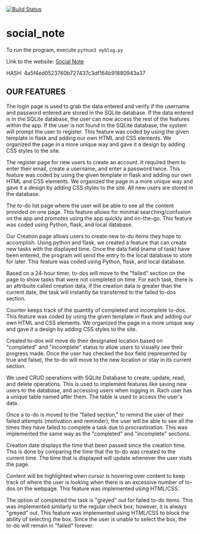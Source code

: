 [![Build Status](https://travis-ci.com/Livinglist/social_note.svg?branch=master)](https://travis-ci.com/Livinglist/social_note)

# social_note

To run the program, execute ```python3 myblog.py```

Link to the website: [Social Note](https://team7-social-note.herokuapp.com/login?next=%2F)

HASH: 4a5f4ed0523760b727437c3df164b91880943a37

OUR FEATURES
------------------------------------------------------------------------------------------------------------------------------
The login page is used to grab the data entered and verify if the username and password entered are stored in the SQLite database. If the data entered is in the SQLite database, the user can now access the rest of the features within the app. If the user is not found in the SQLite database, the system will prompt the user to register. This feature was coded by using the given template in flask and adding our own HTML and CSS elements. We organized the page in a more unique way and gave it a design by adding CSS styles to the site.

The register page for new users to create an account. It required them to enter their email, create a username, and enter a password twice. This feature was coded by using the given template in flask and adding our own HTML and CSS elements. We organized the page in a more unique way and gave it a design by adding CSS styles to the site. All new users are stored in the database. 

The to-do list page where the user will be able to see all the content provided on one page. This feature allows for minimal searching/confusion on the app and promotes using the app quickly and on-the-go. This feature was coded using Python, flask, and local database. 

Our Creation page allows users to create new to-do items they hope to accomplish. Using python and flask, we created a feature that can create new tasks with the displayed time. Once the data field (name of task) have been entered, the program will send the entry to the local database to store for later. This feature was coded using Python, flask, and local database. 

Based on a 24-hour timer, to-dos will move to the "failed" section on the page to show tasks that were not completed on time. For each task, there is an attribuite called creation data, if the creation data is greater than the current date, the task will instantly be transferred to the failed to-dos section. 

Counter keeps track of the quantity of completed and incomplete to-dos. This feature was coded by using the given template in flask and adding our own HTML and CSS elements. We organized the page in a more unique way and gave it a design by adding CSS styles to the site.

Created to-dos will move do their designated location based on "completed" and "incomplete" status to allow users to visually see their progress made. Once the user has checked the box field (represented by true and false), the to-do will move to the new location or stay in its current section.

We used CRUD operations with SQLite Database to create, update, read, and delete operations. This is used to implement features like saving new users to the database, and accessing users when logging in. Rach user has a unique table named after
them. The table is used to access the user's data. 

Once a to-do is moved to the "failed section," to remind the user of their failed attempts (motivation and reminder), the user will be able to see all the times they have failed to complete a task due to procrastination. This was implemented the same way as the "completed" and "incomplete" sections. 

Creation date displays the time that been passed since the creation time. This is done by comparing the time that the to-do was created to the current time. The time that is displayed will update whenever the user visits the page. 

Content will be highlighted when cursor is hovering over content to keep track of where the user is looking when there is an excessive number of to-dos on the webpage. This feature was implemented using HTML/CSS.

The option of completed the task is "greyed" out for failed to-do items. This was implemented similarly to the regular check box; however, it is always "greyed" out. This feature was implemented using HTML/CSS to block the ability of selecting the box. Since the user is unable to select the box, the to-do will remain in "failed" forever. 


